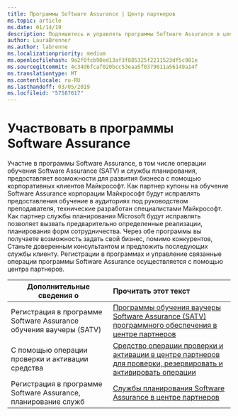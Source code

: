 ```yaml
---
title: Программы Software Assurance | Центр партнеров
ms.topic: article
ms.date: 01/14/19
description: Подпишитесь и управлять программы Software Assurance в центре партнеров
author: LauraBrenner
ms.author: labrenne
ms.localizationpriority: medium
ms.openlocfilehash: 9a2f0fcb90ed13af3f885325f2211523df5c981e
ms.sourcegitcommit: 4c34d6fcaf020bcc53eaa5f0379011a56149a14f
ms.translationtype: MT
ms.contentlocale: ru-RU
ms.lasthandoff: 03/05/2019
ms.locfileid: "57587617"
---
```

# <a name="participate-in-software-assurance-programs"></a>Участвовать в программы Software Assurance

Участие в программы Software Assurance, в том числе операции обучения Software Assurance (SATV) и службы планирования, предоставляет возможности для развития бизнеса с помощью корпоративных клиентов Майкрософт. Как партнер купоны на обучение Software Assurance корпорации Майкрософт будут исправлять предоставления обучение в аудиториях под руководством преподавателя, технические разработан специалистами Майкрософт. Как партнер службы планирования Microsoft будут исправлять позволяет вызвать предварительно определенные реализации, планирования форм сотрудничества. Через обе программы вы получаете возможность задать свой бизнес, помимо конкурентов, Станьте доверенным консультантом и предложить последующих службы клиенту. Регистрации в программах и управление связанные операции программы Software Assurance осуществляется с помощью центра партнеров.

|**Дополнительные сведения о**   |**Прочитать этот текст**   |
|--------------------------|:------------------|
|Регистрация в программе Software Assurance обучения ваучеры (SATV)|[Программы обучения ваучеры Software Assurance (SATV) программного обеспечения в центре партнеров](software-assurance-satv.md)|
|С помощью операции проверки и активации средства|[Средство операции проверки и активации в центре партнеров для проверки, резервировать и активировать операции](voucher-validation-tool.md)|
|Регистрация в программе Software Assurance, планирование служб|[Службы планирования Software Assurance в центре партнеров](software-assurance-dps.md) 



